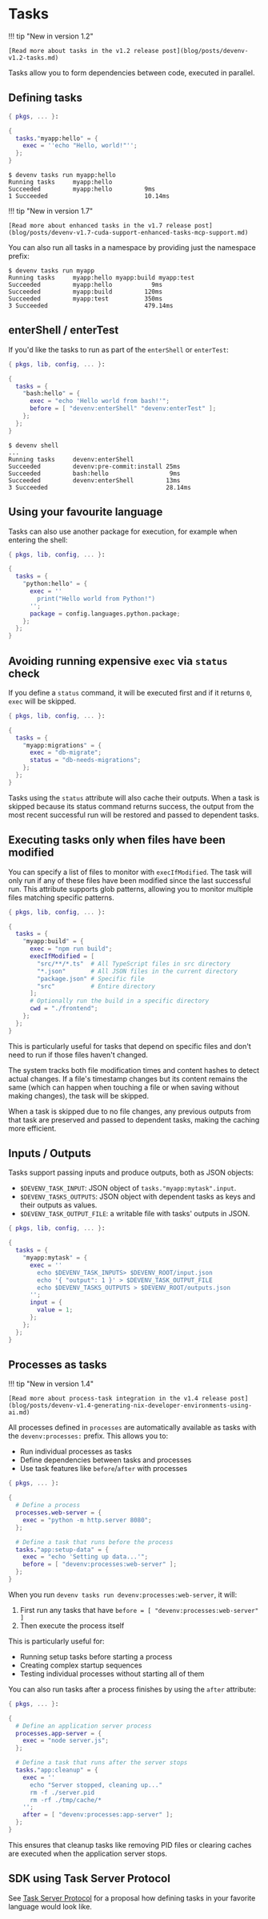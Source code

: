 # Tasks

!!! tip "New in version 1.2"
    
    [Read more about tasks in the v1.2 release post](blog/posts/devenv-v1.2-tasks.md)

Tasks allow you to form dependencies between code, executed in parallel.

## Defining tasks

```nix title="devenv.nix"
{ pkgs, ... }:

{
  tasks."myapp:hello" = {
    exec = ''echo "Hello, world!"'';
  };
}
```

```shell-session
$ devenv tasks run myapp:hello
Running tasks     myapp:hello
Succeeded         myapp:hello         9ms
1 Succeeded                           10.14ms
```

!!! tip "New in version 1.7"
    
    [Read more about enhanced tasks in the v1.7 release post](blog/posts/devenv-v1.7-cuda-support-enhanced-tasks-mcp-support.md)

You can also run all tasks in a namespace by providing just the namespace prefix:

```shell-session
$ devenv tasks run myapp
Running tasks     myapp:hello myapp:build myapp:test
Succeeded         myapp:hello           9ms
Succeeded         myapp:build         120ms
Succeeded         myapp:test          350ms
3 Succeeded                           479.14ms
```

## enterShell / enterTest

If you'd like the tasks to run as part of the `enterShell` or `enterTest`:

```nix title="devenv.nix"
{ pkgs, lib, config, ... }:

{
  tasks = {
    "bash:hello" = {
      exec = "echo 'Hello world from bash!'";
      before = [ "devenv:enterShell" "devenv:enterTest" ];
    };
  };
}
```

```shell-session
$ devenv shell
...
Running tasks     devenv:enterShell
Succeeded         devenv:pre-commit:install 25ms
Succeeded         bash:hello                 9ms
Succeeded         devenv:enterShell         13ms
3 Succeeded                                 28.14ms
```

## Using your favourite language

Tasks can also use another package for execution, for example when entering the shell:

```nix title="devenv.nix"
{ pkgs, lib, config, ... }:

{
  tasks = {
    "python:hello" = {
      exec = ''
        print("Hello world from Python!")
      '';
      package = config.languages.python.package;
    };
  };
}
```

## Avoiding running expensive `exec` via `status` check

If you define a `status` command, it will be executed first and if it returns `0`, `exec` will be skipped.

```nix title="devenv.nix"
{ pkgs, lib, config, ... }:

{
  tasks = {
    "myapp:migrations" = {
      exec = "db-migrate";
      status = "db-needs-migrations";
    };
  };
}
```

Tasks using the `status` attribute will also cache their outputs. When a task is skipped because its status command returns success, the output from the most recent successful run will be restored and passed to dependent tasks.

## Executing tasks only when files have been modified

You can specify a list of files to monitor with `execIfModified`. The task will only run if any of these files have been modified since the last successful run. This attribute supports glob patterns, allowing you to monitor multiple files matching specific patterns.

```nix title="devenv.nix"
{ pkgs, lib, config, ... }:

{
  tasks = {
    "myapp:build" = {
      exec = "npm run build";
      execIfModified = [
        "src/**/*.ts"  # All TypeScript files in src directory
        "*.json"       # All JSON files in the current directory
        "package.json" # Specific file
        "src"          # Entire directory
      ];
      # Optionally run the build in a specific directory
      cwd = "./frontend";
    };
  };
}
```

This is particularly useful for tasks that depend on specific files and don't need to run if those files haven't changed.

The system tracks both file modification times and content hashes to detect actual changes. If a file's timestamp changes but its content remains the same (which can happen when touching a file or when saving without making changes), the task will be skipped.

When a task is skipped due to no file changes, any previous outputs from that task are preserved and passed to dependent tasks, making the caching more efficient.

## Inputs / Outputs

Tasks support passing inputs and produce outputs, both as JSON objects:

- `$DEVENV_TASK_INPUT`: JSON object of  `tasks."myapp:mytask".input`.
- `$DEVENV_TASKS_OUTPUTS`: JSON object with dependent tasks as keys and their outputs as values.
- `$DEVENV_TASK_OUTPUT_FILE`: a writable file with tasks' outputs in JSON.

```nix title="devenv.nix"
{ pkgs, lib, config, ... }:

{
  tasks = {
    "myapp:mytask" = {
      exec = ''
        echo $DEVENV_TASK_INPUTS> $DEVENV_ROOT/input.json
        echo '{ "output": 1 }' > $DEVENV_TASK_OUTPUT_FILE
        echo $DEVENV_TASKS_OUTPUTS > $DEVENV_ROOT/outputs.json
      '';
      input = {
        value = 1;
      };
    };
  };
}
```

## Processes as tasks

!!! tip "New in version 1.4"
    
    [Read more about process-task integration in the v1.4 release post](blog/posts/devenv-v1.4-generating-nix-developer-environments-using-ai.md)

All processes defined in `processes` are automatically available as tasks with the `devenv:processes:` prefix. This allows you to:

- Run individual processes as tasks
- Define dependencies between tasks and processes
- Use task features like `before`/`after` with processes

```nix title="devenv.nix"
{ pkgs, ... }:

{
  # Define a process
  processes.web-server = {
    exec = "python -m http.server 8080";
  };

  # Define a task that runs before the process
  tasks."app:setup-data" = {
    exec = "echo 'Setting up data...'";
    before = [ "devenv:processes:web-server" ];
  };
}
```

When you run `devenv tasks run devenv:processes:web-server`, it will:
1. First run any tasks that have `before = [ "devenv:processes:web-server" ]`
2. Then execute the process itself

This is particularly useful for:
- Running setup tasks before starting a process
- Creating complex startup sequences
- Testing individual processes without starting all of them

You can also run tasks after a process finishes by using the `after` attribute:

```nix title="devenv.nix"
{ pkgs, ... }:

{
  # Define an application server process
  processes.app-server = {
    exec = "node server.js";
  };

  # Define a task that runs after the server stops
  tasks."app:cleanup" = {
    exec = ''
      echo "Server stopped, cleaning up..."
      rm -f ./server.pid
      rm -rf ./tmp/cache/*
    '';
    after = [ "devenv:processes:app-server" ];
  };
}
```

This ensures that cleanup tasks like removing PID files or clearing caches are executed when the application server stops.

## SDK using Task Server Protocol

See [Task Server Protocol](https://github.com/cachix/devenv/issues/1457) for a proposal how defining tasks in your favorite language would look like.
